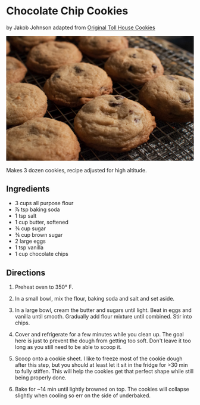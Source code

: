 # Chocolate Chip Cookies 
by Jakob Johnson adapted from [Original Toll House Cookies](https://www.allrecipes.com/recipe/174864/original-nestle-toll-house-chocolate-chip-cookies/)

![Chocolate Chip Cookies](img/chocolate-chip-cookies.jpg)

Makes 3 dozen cookies, recipe adjusted for high altitude.

## Ingredients
* 3 cups all purpose flour
* ⅞ tsp baking soda 
* 1 tsp salt
* 1 cup butter, softened
* ¾ cup sugar
* ¾ cup brown sugar
* 2 large eggs
* 1 tsp vanilla
* 1 cup chocolate chips

## Directions
1. Preheat oven to 350° F.

2. In a small bowl, mix the flour, baking soda and salt and set aside.

3. In a large bowl, cream the butter and sugars until light. Beat in eggs and vanilla until smooth. Gradually add flour mixture until combined. Stir into chips.

4. Cover and refrigerate for a few minutes while you clean up. The goal here is just to prevent the dough from getting too soft. Don't leave it too long as you still need to be able to scoop it.

5. Scoop onto a cookie sheet. I like to freeze most of the cookie dough after this step, but you should at least let it sit in the fridge for >30 min to fully stiffen. This will help the cookies get that perfect shape while still being properly done. 

6. Bake for ~14 min until lightly browned on top. The cookies will collapse slightly when cooling so err on the side of underbaked. 
